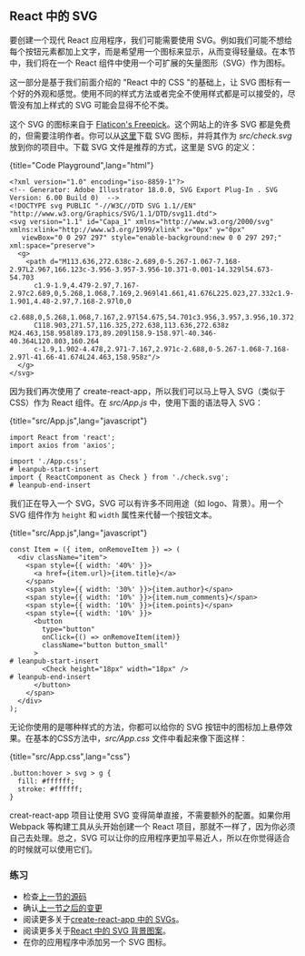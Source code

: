## React 中的 SVG

要创建一个现代 React 应用程序，我们可能需要使用 SVG。例如我们可能不想给每个按钮元素都加上文字，而是希望用一个图标来显示，从而变得轻量级。在本节中，我们将在一个 React 组件中使用一个可扩展的矢量图形（SVG）作为图标。

这一部分是基于我们前面介绍的 "React 中的 CSS "的基础上，让 SVG 图标有一个好的外观和感觉。使用不同的样式方法或者完全不使用样式都是可以接受的，尽管没有加上样式的 SVG 可能会显得不伦不类。

这个 SVG 的图标来自于 [Flaticon's Freepick](https://www.flaticon.com/authors/freepik)。这个网站上的许多 SVG 都是免费的，但需要注明作者。你可以从[这里](https://www.flaticon.com/free-icon/check_109748)下载 SVG 图标，并将其作为 *src/check.svg* 放到你的项目中。下载 SVG 文件是推荐的方式，这里是 SVG 的定义：

{title="Code Playground",lang="html"}
~~~~~~~
<?xml version="1.0" encoding="iso-8859-1"?>
<!-- Generator: Adobe Illustrator 18.0.0, SVG Export Plug-In . SVG Version: 6.00 Build 0)  -->
<!DOCTYPE svg PUBLIC "-//W3C//DTD SVG 1.1//EN" "http://www.w3.org/Graphics/SVG/1.1/DTD/svg11.dtd">
<svg version="1.1" id="Capa_1" xmlns="http://www.w3.org/2000/svg" xmlns:xlink="http://www.w3.org/1999/xlink" x="0px" y="0px"
   viewBox="0 0 297 297" style="enable-background:new 0 0 297 297;" xml:space="preserve">
  <g>
    <path d="M113.636,272.638c-2.689,0-5.267-1.067-7.168-2.97L2.967,166.123c-3.956-3.957-3.956-10.371-0.001-14.329l54.673-54.703
      c1.9-1.9,4.479-2.97,7.167-2.97c2.689,0,5.268,1.068,7.169,2.969l41.661,41.676L225.023,27.332c1.9-1.901,4.48-2.97,7.168-2.97l0,0
      c2.688,0,5.268,1.068,7.167,2.97l54.675,54.701c3.956,3.957,3.956,10.372,0,14.328L120.803,269.668
      C118.903,271.57,116.325,272.638,113.636,272.638z M24.463,158.958l89.173,89.209l158.9-158.97l-40.346-40.364L120.803,160.264
      c-1.9,1.902-4.478,2.971-7.167,2.971c-2.688,0-5.267-1.068-7.168-2.97l-41.66-41.674L24.463,158.958z"/>
  </g>
</svg>
~~~~~~~

因为我们再次使用了 create-react-app，所以我们可以马上导入 SVG（类似于 CSS）作为 React 组件。在 *src/App.js* 中，使用下面的语法导入 SVG：

{title="src/App.js",lang="javascript"}
~~~~~~~
import React from 'react';
import axios from 'axios';

import './App.css';
# leanpub-start-insert
import { ReactComponent as Check } from './check.svg';
# leanpub-end-insert
~~~~~~~

我们正在导入一个 SVG，SVG 可以有许多不同用途（如 logo、背景）。用一个 SVG 组件作为 `height` 和 `width` 属性来代替一个按钮文本。

{title="src/App.js",lang="javascript"}
~~~~~~~
const Item = ({ item, onRemoveItem }) => (
  <div className="item">
    <span style={{ width: '40%' }}>
      <a href={item.url}>{item.title}</a>
    </span>
    <span style={{ width: '30%' }}>{item.author}</span>
    <span style={{ width: '10%' }}>{item.num_comments}</span>
    <span style={{ width: '10%' }}>{item.points}</span>
    <span style={{ width: '10%' }}>
      <button
        type="button"
        onClick={() => onRemoveItem(item)}
        className="button button_small"
      >
# leanpub-start-insert
        <Check height="18px" width="18px" />
# leanpub-end-insert
      </button>
    </span>
  </div>
);
~~~~~~~

无论你使用的是哪种样式的方法，你都可以给你的 SVG 按钮中的图标加上悬停效果。在基本的CSS方法中，*src/App.css* 文件中看起来像下面这样：

{title="src/App.css",lang="css"}
~~~~~~~
.button:hover > svg > g {
  fill: #ffffff;
  stroke: #ffffff;
}
~~~~~~~

creat-react-app 项目让使用 SVG 变得简单直接，不需要额外的配置。如果你用 Webpack 等构建工具从头开始创建一个 React 项目，那就不一样了，因为你必须自己去处理。总之，SVG 可以让你的应用程序更加平易近人，所以在你觉得适合的时候就可以使用它们。

### 练习

* 检查[上一节的源码](https://codesandbox.io/s/github/the-road-to-learn-react/hacker-stories/tree/hs/CSS-in-React-SVG)
* 确认[上一节之后的变更](https://github.com/the-road-to-learn-react/hacker-stories/compare/hs/CSS-in-React...hs/CSS-in-React-SVG?expand=1)
* 阅读更多关于[create-react-app 中的 SVGs](https://create-react-app.dev/docs/adding-images-fonts-and-files)。
* 阅读更多关于[React 中的 SVG 背景图案](https://www.robinwieruch.de/react-svg-patterns)。
* 在你的应用程序中添加另一个 SVG 图标。
